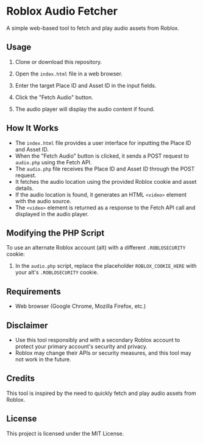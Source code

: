 # Roblox Audio Fetcher

A simple web-based tool to fetch and play audio assets from Roblox.

## Usage

1. Clone or download this repository.

2. Open the `index.html` file in a web browser.

3. Enter the target Place ID and Asset ID in the input fields.

4. Click the "Fetch Audio" button.

5. The audio player will display the audio content if found.

## How It Works

- The `index.html` file provides a user interface for inputting the Place ID and Asset ID.
- When the "Fetch Audio" button is clicked, it sends a POST request to `audio.php` using the Fetch API.
- The `audio.php` file receives the Place ID and Asset ID through the POST request.
- It fetches the audio location using the provided Roblox cookie and asset details.
- If the audio location is found, it generates an HTML `<video>` element with the audio source.
- The `<video>` element is returned as a response to the Fetch API call and displayed in the audio player.

## Modifying the PHP Script

To use an alternate Roblox account (alt) with a different `.ROBLOSECURITY` cookie:

1. In the `audio.php` script, replace the placeholder `ROBLOX_COOKIE_HERE` with your alt's `.ROBLOSECURITY` cookie.

## Requirements

- Web browser (Google Chrome, Mozilla Firefox, etc.)

## Disclaimer

- Use this tool responsibly and with a secondary Roblox account to protect your primary account's security and privacy.
- Roblox may change their APIs or security measures, and this tool may not work in the future.

## Credits

This tool is inspired by the need to quickly fetch and play audio assets from Roblox.

## License

This project is licensed under the MIT License.
